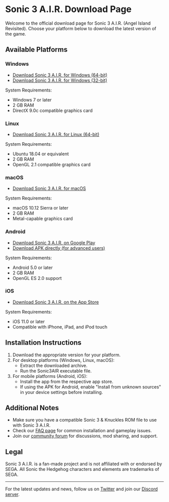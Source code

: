 # Sonic 3 A.I.R. Download Page

Welcome to the official download page for Sonic 3 A.I.R. (Angel Island Revisited). Choose your platform below to download the latest version of the game.

## Available Platforms

### Windows

- [Download Sonic 3 A.I.R. for Windows (64-bit)](https://example.com/sonic3air-windows-64bit.zip)
- [Download Sonic 3 A.I.R. for Windows (32-bit)](https://example.com/sonic3air-windows-32bit.zip)

System Requirements:

- Windows 7 or later
- 2 GB RAM
- DirectX 9.0c compatible graphics card

### Linux

- [Download Sonic 3 A.I.R. for Linux (64-bit)](https://example.com/sonic3air-linux-64bit.tar.gz)

System Requirements:

- Ubuntu 18.04 or equivalent
- 2 GB RAM
- OpenGL 2.1 compatible graphics card

### macOS

- [Download Sonic 3 A.I.R. for macOS](https://example.com/sonic3air-macos.dmg)

System Requirements:

- macOS 10.12 Sierra or later
- 2 GB RAM
- Metal-capable graphics card

### Android

- [Download Sonic 3 A.I.R. on Google Play](https://play.google.com/store/apps/details?id=com.sonic3air)
- [Download APK directly (for advanced users)](https://example.com/sonic3air-android.apk)

System Requirements:

- Android 5.0 or later
- 2 GB RAM
- OpenGL ES 2.0 support

### iOS

- [Download Sonic 3 A.I.R. on the App Store](https://apps.apple.com/app/sonic3air)

System Requirements:

- iOS 11.0 or later
- Compatible with iPhone, iPad, and iPod touch

## Installation Instructions

1. Download the appropriate version for your platform.
2. For desktop platforms (Windows, Linux, macOS):
   - Extract the downloaded archive.
   - Run the Sonic3AIR executable file.
3. For mobile platforms (Android, iOS):
   - Install the app from the respective app store.
   - If using the APK for Android, enable "Install from unknown sources" in your device settings before installing.

## Additional Notes

- Make sure you have a compatible Sonic 3 & Knuckles ROM file to use with Sonic 3 A.I.R.
- Check our [FAQ page](https://example.com/faq) for common installation and gameplay issues.
- Join our [community forum](https://example.com/forum) for discussions, mod sharing, and support.

## Legal

Sonic 3 A.I.R. is a fan-made project and is not affiliated with or endorsed by SEGA. All Sonic the Hedgehog characters and elements are trademarks of SEGA.

---

For the latest updates and news, follow us on [Twitter](https://twitter.com/Sonic3AIR) and join our [Discord server](https://discord.gg/sonic3air).
